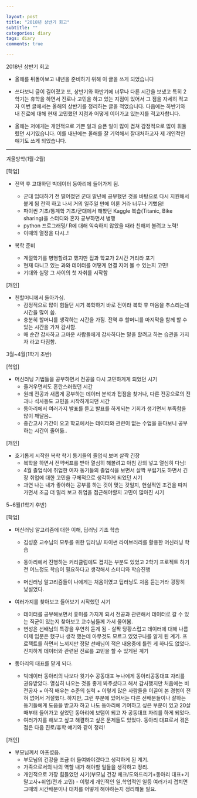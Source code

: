 ```yaml
---

layout: post
title: "2018년 상반기 회고"
subtitle: ""
categories: diary
tags: diary
comments: true

---
```




2018년 상반기 회고

- 올해를 뒤돌아보고 내년을 준비하기 위해 이 글을 쓰게 되었습니다
- 쓰다보니 글이 길어졌고 또, 상반기와 하반기에 너무나 다른 시간을 보냈고 특히 2학기는 휴학을 하면서 진로나 고민을 하고 있는 지점이 있어서 그 점을 자세히 적고자 이번 글에서는 올해의 상반기를 정리하는 글을 적었습니다.  다음에는 하반기와 내 진로에 대해 현재 고민했던 지점과 어떻게 이어가고 있는지를 적고자합니다.

- 올해는 저에게는 개인적으로 기쁜 일과 슬픈 일이 많이 겹쳐 감정적으로 많이 휘둘렸던 시기였습니다. 이를 내년에는 올해를 잘 기억해서 잘대처하고자 제 개인적인 얘기도 쓰게 되었습니다.

-----



겨울방학(1월-2월)

[학업]

- 전역 후 고대하던 빅데이터 동아리에 들어가게 됨. 

  - 군대 입대하기 전 떨어졌던 군대 말년에 공부했던 것을 바탕으로 다시 지원해서 붙게 됨 전역 하고 나서 거의 일주일 만에 이룬 거라 너무나 기뻤음!
  - 파이썬 기초/통계학 기초/군대에서 해봤던 Kaggle 복습(Titanic, Bike sharing)을 스터디와 혼자 공부하면서 병행
  - python 프로그래밍/ R에 대해 익숙하지 않았을 때라 친해져 볼려고 노력!
  - 이때의 열정을 다시..!

  

- 복학 준비
  - 계절학기를 병행할려고 했지만 집과 학교가 2시간 거리라 포기
  - 현재 다니고 있는 과와 데이터를 어떻게 연결 지어 볼 수 있는지 고민!
  - 기대와 실망 그 사이의 첫 자취를 시작함

[개인]

- 친할머니께서 돌아가심.
  - 감정적으로 많이 힘들던 시기 복학하기 바로 전이라 복학 후 마음을 추스리는데 시간을 많이 씀.
  - 충분히 할머니를 생각하는 시간을 가짐. 전역 후 할머니를 마지막을 함께 할 수 있는 시간을 가져 감사함.
  - 매 순간 감사하고 고마운 사람들에게 감사하다는 말을 할려고 하는 습관을 가지자 라고 다짐함.



3월~4월(1학기 초반)

[학업]

- 머신러닝 기법들을 공부하면서 전공을 다시 고민하게게 되었던 시기
  - 즐거우면서도 혼란스러웠던 시간
  - 원래 전공과 새롭게 공부하는 데이터 분석과 접점을 찾거나, 다른 전공으로의 전과나 석사등도 고민을 시작하게되던 시간
  - 동아리에서 여러가지 발표를 듣고 발표를 하게되는 기회가 생기면서 부족함을 많이 깨달음..
  - 중간고사 기간이 오고 학교에서는 데이터와 관련이 없는 수업을 듣다보니 공부하는 시간이 줄어듦..

[개인]

- 호기롭게 시작한 복학 학기 동기들의 졸업식 보며 살짝 긴장
  - 복학을 하면서 전역버프를 받아 열심히 해볼려고 아침 강의 넣고 열심히 다님!
  - 4월 졸업식에 취업한 여자 동기들의 졸업식을 보면서 살짝 부럽기도 하면서 긴장 취업에 대한 고민을 구체적으로 생각하게 되었던 시기
  - 과연 나는 내가 좋아하는 공부를 하는 것이 맞는 것일지, 현실적인 조건을 따져가면서 조금 더 멀리 보고 취업을 접근해야할지 고민이 많아진 시기

5~6월(1학기 후반)



[학업]

- 머신러닝 알고리즘에 대한 이해, 딥러닝 기초 학습

  - 김성훈 교수님의 모두를 위한 딥러닝/ 파이썬 라이브러리를 활용한 머신러닝 학습

  - 동아리에서 진행하는 커리큘럼에도 겹치는 부분도 있었고 2학기 프로젝트 하기전 어느정도 학습이 필요하다고 생각해서 스터디와 학습진행

  - 머신러닝 알고리즘들이 나에게는 처음이였고 딥러닝도 처음 듣는거라 굉장히 낯설었다. 

    

- 여러가지를 찾아보고 들어보기 시작했던 시기

  - 데이터를 공부해보면서 흥미를 가지게 되서 전공과 관련해서 데이터로 갈 수 있는 직군이  있는지 찾아보고 교수님들께 가서 물어봄.
  - 변성윤 선배님의 특강을 우연히 듣게 됨 - 살짝 당황스럽고 데이터에 대해 나름 이제 입문은 했구나 생각 했는데 아무것도 모르고 있었구나를 알게 된 계기.  프로젝트를 하면서 느끼지만 정말 선배님이 적은 내용중에 틀린 게 하나도 없었다.  진지하게 데이터와 관련된 진로를 고민을 할 수 있게된 계기

  

- 동아리의 대표를 맡게 되다.

  - 빅데이터 동아리의 나보다 윗기수 공동대표 누나에게 동아리공동대표 자리를 권유받았다. 열심히 나오는 것을 좋게 봐주셨다고 해서 감사했지만 처음에는 비전공자 + 아직 배우는 수준의 실력 + 이렇게 많은 사람들을 이끌어 본 경험이 전혀 없어서 거절했다. 하지만, 그런 부분에 있어서는 다른 선배분들이나 잘하는 동기들에게 도움을 받고자 하고 나도 동아리에 기여하고 싶은 부분이 있고 20살때부터 들어가고 싶었던 동아리에 보탬이 되고 자 공동대표 자리를 하게 되었다.
  - 여러가지를 해보고 싶고 해결하고 싶은 문제들도 있었다. 동아리 대표로서 겪은 점은 다음 진로/휴학 얘기와 같이 정리!

[개인]

- 부모님께서 아프셨음.
  - 부모님의 건강을 조금 더 들여봐야겠다고 생각하게 된 계기.
  - 가족으로서의 나의 역할 내가 해야할 일들을 생각하고 정리.
  - 개인적으로 가장 힘들었던 시기(부모님 건강 체크/도와드리기+동아리 대표+기말고사+취업/전과 고민) - 이렇게 개인적인 일,학업적인 일등 여러가지 겹치면 그때의 시간배분이나 대처를 어떻게 해야하는지 정리해둘 필요.

